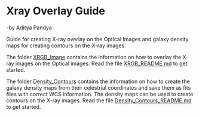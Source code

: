 # Xray Overlay Guide
-by Aditya Pandya

Guide for creating X-ray overlay on the Optical Images and galaxy density maps for creating contours on the X-ray images.

The folder [XRGB_Image](XRGB_Image) contains the information on how to overlay the X-ray images on the Optical images. Read the file [XRGB_README.md](XRGB_Image/XRGB_README.md) to get started.

The folder [Density_Contours](Density_Contours) contains the information on how to create the galaxy density maps from their celestrial coordinates and save them as fits files with correct WCS information. The density maps can be used to create contours on the X-ray images. Read the file [Density_Contours_README.md](Density_Contours/Density_Contours_README.md) to get started.